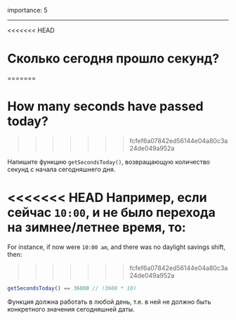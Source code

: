 importance: 5

---

<<<<<<< HEAD
# Сколько сегодня прошло секунд?
=======
# How many seconds have passed today?
>>>>>>> fcfef6a07842ed56144e04a80c3a24de049a952a

Напишите функцию `getSecondsToday()`, возвращающую количество секунд с начала сегодняшнего дня.

<<<<<<< HEAD
Например, если сейчас `10:00`, и не было перехода на зимнее/летнее время, то:
=======
For instance, if now were `10:00 am`, and there was no daylight savings shift, then:
>>>>>>> fcfef6a07842ed56144e04a80c3a24de049a952a

```js
getSecondsToday() == 36000 // (3600 * 10)
```

Функция должна работать в любой день, т.е. в ней не должно быть конкретного значения сегодняшней даты.
